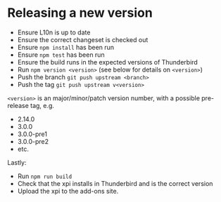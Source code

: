 Releasing a new version
=======================

* Ensure L10n is up to date
* Ensure the correct changeset is checked out
* Ensure `npm install` has been run
* Ensure `npm test` has been run
* Ensure the build runs in the expected versions of Thunderbird
* Run `npm version <version>` (see below for details on `<version>`)
* Push the branch `git push upstream <branch>`
* Push the tag `git push upstream v<version>`

`<version>` is an major/minor/patch version number, with a possible pre-release
tag, e.g.

* 2.14.0
* 3.0.0
* 3.0.0-pre1
* 3.0.0-pre2
* etc.

Lastly:

* Run `npm run build`
* Check that the xpi installs in Thunderbird and is the correct version
* Upload the xpi to the add-ons site.

